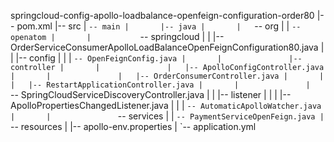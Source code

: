springcloud-config-apollo-loadbalance-openfeign-configuration-order80
|-- pom.xml
|-- src
|   `-- main
|       |-- java
|       |   `-- org
|       |       `-- openatom
|       |           `-- springcloud
|       |               |-- OrderServiceConsumerApolloLoadBalanceOpenFeignConfiguration80.java
|       |               |-- config
|       |               |   `-- OpenFeignConfig.java
|       |               |-- controller
|       |               |   |-- ApolloConfigController.java
|       |               |   |-- OrderConsumerController.java
|       |               |   |-- RestartApplicationController.java
|       |               |   `-- SpringCloudServiceDiscoveryController.java
|       |               |-- listener
|       |               |   |-- ApolloPropertiesChangedListener.java
|       |               |   `-- AutomaticApolloWatcher.java
|       |               `-- services
|       |                   `-- PaymentServiceOpenFeign.java
|       `-- resources
|           |-- apollo-env.properties
|           `-- application.yml
